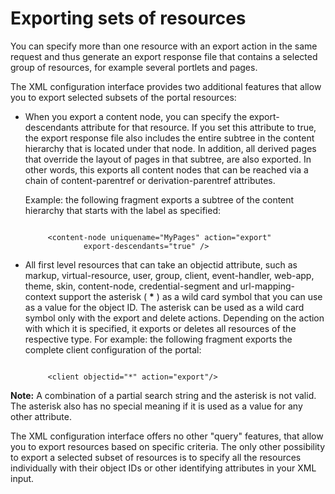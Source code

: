 # Exporting sets of resources

You can specify more than one resource with an export action in the same request and thus generate an export response file that contains a selected group of resources, for example several portlets and pages.

The XML configuration interface provides two additional features that allow you to export selected subsets of the portal resources:

-   When you export a content node, you can specify the export-descendants attribute for that resource. If you set this attribute to true, the export response file also includes the entire subtree in the content hierarchy that is located under that node. In addition, all derived pages that override the layout of pages in that subtree, are also exported. In other words, this exports all content nodes that can be reached via a chain of content-parentref or derivation-parentref attributes.

    Example: the following fragment exports a subtree of the content hierarchy that starts with the label as specified:

    ```
    
         <content-node uniquename="MyPages" action="export" 
                 export-descendants="true" />   
    
    ```

-   All first level resources that can take an objectid attribute, such as markup, virtual-resource, user, group, client, event-handler, web-app, theme, skin, content-node, credential-segment and url-mapping-context support the asterisk \( **\*** \) as a wild card symbol that you can use as a value for the object ID. The asterisk can be used as a wild card symbol only with the export and delete actions. Depending on the action with which it is specified, it exports or deletes all resources of the respective type. For example: the following fragment exports the complete client configuration of the portal:

    ```
    
         <client objectid="*" action="export"/>    
    
    ```


**Note:** A combination of a partial search string and the asterisk is not valid. The asterisk also has no special meaning if it is used as a value for any other attribute.

The XML configuration interface offers no other "query" features, that allow you to export resources based on specific criteria. The only other possibility to export a selected subset of resources is to specify all the resources individually with their object IDs or other identifying attributes in your XML input.


